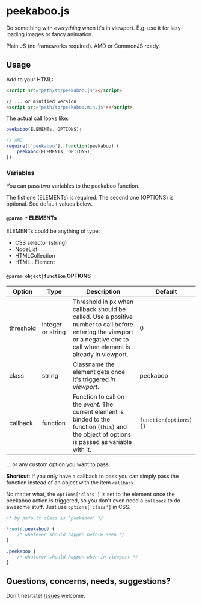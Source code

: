 # peekaboo.js

Do something with _everything_ when it's in viewport.
E.g. use it for lazy-loading images or fancy animation.

Plain JS (no frameworks required). AMD or CommonJS ready.

## Usage

Add to your HTML:

```html
<script src="path/to/peekaboo.js"></script>

// ... or minified version
<script src="path/to/peekaboo.min.js"></script>
```

The actual call looks like: 

```js
peekaboo(ELEMENTs, OPTIONS);

// AMD
reguire(['peekaboo'], function(peekaboo) {
    peekaboo(ELEMENTs, OPTIONS);
});
```

### Variables

You can pass two variables to the peekaboo function.

The fist one (ELEMENTs) is required.
The second one (OPTIONS) is optional. See default values below.

#### `@param *` ELEMENTs

ELEMENTs could be anything of type:
- CSS selector (string)
- NodeList
- HTMLCollection
- HTML...Element

#### `@param object|function` OPTIONS

|Option|Type|Description|Default|
|------|----|-----------|-------|
|threshold|integer or string|Threshold in px when callback should be called. Use a positive number to call before entering the viewport or a negative one to call when element is already in viewport.|0|
|class|string|Classname the element gets once it's triggered _in viewport_.|peekaboo|
|callback|function|Function to call on the _event_. The current element is binded to the function (`this`) and the object of options is passed as variable with it.|`function(options) {}`|
... or any custom option you want to pass.

**Shortcut**: If you only have a callback to pass you can simply pass the function instead of an object with the item `callback`.

No matter what, the `options['class']` is set to the element once the peekaboo action is triggered,
so you don't even need a `callback` to do awesome stuff. Just use `options['class']` in CSS.

```css
/* by default class is 'peekaboo' */

*:not(.peekaboo) {
    /* whatever should happen before seen */
}

.peekaboo {
    /* whatever should happen when in viewport */
}
```

## Questions, concerns, needs, suggestions?

Don't hesitate! [Issues](https://github.com/enoks/peekaboo.js/issues) welcome.
